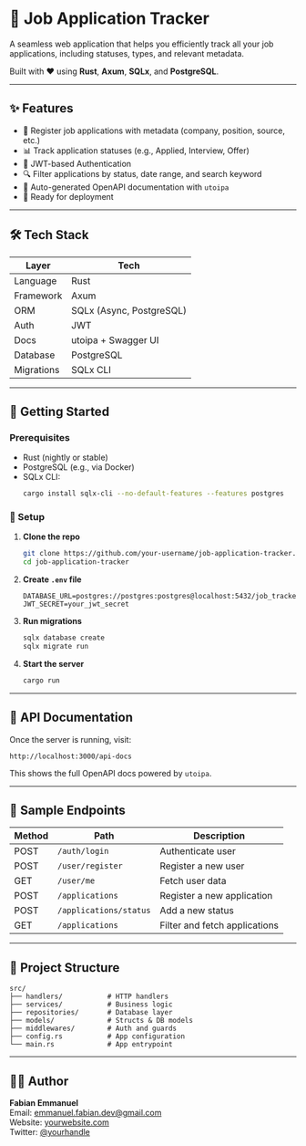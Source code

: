 # 📌 Job Application Tracker

A seamless web application that helps you efficiently track all your job applications, including statuses, types, and relevant metadata.

Built with ❤️ using **Rust**, **Axum**, **SQLx**, and **PostgreSQL**.

---

## ✨ Features

- 📝 Register job applications with metadata (company, position, source, etc.)
- 📊 Track application statuses (e.g., Applied, Interview, Offer)
- 🔐 JWT-based Authentication
- 🔍 Filter applications by status, date range, and search keyword
- 📑 Auto-generated OpenAPI documentation with `utoipa`
- 🚀 Ready for deployment

---

## 🛠️ Tech Stack

| Layer      | Tech                     |
|------------|--------------------------|
| Language   | Rust                     |
| Framework  | Axum                     |
| ORM        | SQLx (Async, PostgreSQL) |
| Auth       | JWT                      |
| Docs       | utoipa + Swagger UI      |
| Database   | PostgreSQL               |
| Migrations | SQLx CLI                 |

---

## 🚀 Getting Started

### Prerequisites

- Rust (nightly or stable)
- PostgreSQL (e.g., via Docker)
- SQLx CLI:
  ```sh
  cargo install sqlx-cli --no-default-features --features postgres
  ```

### 🔧 Setup

1. **Clone the repo**

   ```bash
   git clone https://github.com/your-username/job-application-tracker.git
   cd job-application-tracker
   ```

2. **Create `.env` file**

   ```env
   DATABASE_URL=postgres://postgres:postgres@localhost:5432/job_tracker
   JWT_SECRET=your_jwt_secret
   ```

3. **Run migrations**

   ```bash
   sqlx database create
   sqlx migrate run
   ```

4. **Start the server**

   ```bash
   cargo run
   ```

---

## 📘 API Documentation

Once the server is running, visit:

```
http://localhost:3000/api-docs
```

This shows the full OpenAPI docs powered by `utoipa`.

---

## 🧪 Sample Endpoints

| Method | Path                   | Description                   |
|--------|------------------------|-------------------------------|
| POST   | `/auth/login`          | Authenticate user             |
| POST   | `/user/register`       | Register a new user           |
| GET    | `/user/me`             | Fetch user data               |
| POST   | `/applications`        | Register a new application    |
| POST   | `/applications/status` | Add a new status              |
| GET    | `/applications`        | Filter and fetch applications |

---

## 📂 Project Structure

```
src/
├── handlers/           # HTTP handlers
├── services/           # Business logic
├── repositories/       # Database layer
├── models/             # Structs & DB models
├── middlewares/        # Auth and guards
├── config.rs           # App configuration
└── main.rs             # App entrypoint
```

---

## 👨‍💻 Author

**Fabian Emmanuel**\
Email: [emmanuel.fabian.dev@gmail.com](emmanuel.fabian.dev@gmail.com)\
Website: [yourwebsite.com](https://yourwebsite.com)\
Twitter: [@yourhandle](https://twitter.com/yourhandle)
